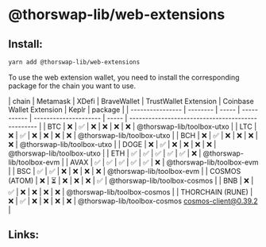 # @thorswap-lib/web-extensions

## Install:

```bash
yarn add @thorswap-lib/web-extensions
```

To use the web extension wallet, you need to install the corresponding package for the chain you want to use.

| chain            | Metamask | XDefi | BraveWallet | TrustWallet Extension | Coinbase Wallet Extension | Keplr | package                                           |
| ---------------- | -------- | ----- | ----------- | --------------------- | ----- | ------------------------------------------------- |
| BTC              | ❌       | ✅     | ❌          | ❌                    | ❌                         | ❌    | @thorswap-lib/toolbox-utxo                        |
| LTC              | ❌       | ✅     | ❌          | ❌                    | ❌                         | ❌    | @thorswap-lib/toolbox-utxo                        |
| BCH              | ❌       | ✅     | ❌          | ❌                    | ❌                         | ❌    | @thorswap-lib/toolbox-utxo                        |
| DOGE             | ❌       | ✅     | ❌          | ❌                    | ❌                         | ❌    | @thorswap-lib/toolbox-utxo                        |
| ETH              | ✅       | ✅     | ✅          | ✅                    | ✅                         | ❌    | @thorswap-lib/toolbox-evm                         |
| AVAX             | ✅       | ✅     | ✅          | ✅                    | ✅                         | ❌    | @thorswap-lib/toolbox-evm                         |
| BSC              | ✅       | ✅     | ❌          | ❌                    | ❌                         | ❌    | @thorswap-lib/toolbox-evm                         |
| COSMOS (ATOM)    | ❌       | ⏳     | ❌          | ❌                    | ❌                         | ✅    | @thorswap-lib/toolbox-cosmos                      |
| BNB              | ❌       | ✅     | ❌          | ❌                    | ❌                         | ❌    | @thorswap-lib/toolbox-cosmos                      |
| THORCHAIN (RUNE) | ❌       | ✅     | ❌          | ❌                    | ❌                         | ❌    | @thorswap-lib/toolbox-cosmos cosmos-client@0.39.2 |

## Links:
